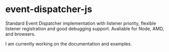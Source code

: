 # event-dispatcher-js
Standard Event Dispatcher implementation with listener priority, flexible listener registration and good debugging support. Avaliable for Node, AMD, and browsers.

I am currently working on the documentation and examples.